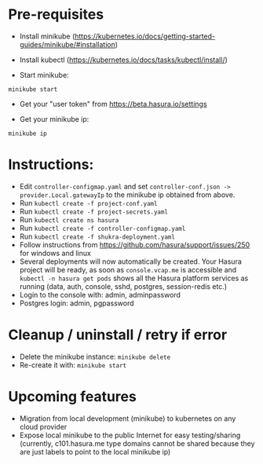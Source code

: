 # Pre-requisites

- Install minikube (https://kubernetes.io/docs/getting-started-guides/minikube/#installation)

- Install kubectl (https://kubernetes.io/docs/tasks/kubectl/install/)

- Start minikube:

```
minikube start
```

- Get your "user token" from https://beta.hasura.io/settings

- Get your minikube ip:
```
minikube ip
```

# Instructions:

- Edit ``controller-configmap.yaml`` and set ``controller-conf.json -> provider.Local.gatewayIp`` to the minikube ip obtained from above.
- Run ``kubectl create -f project-conf.yaml``
- Run ``kubectl create -f project-secrets.yaml``
- Run ``kubectl create ns hasura``
- Run ``kubectl create -f controller-configmap.yaml``
- Run ``kubectl create -f shukra-deployment.yaml``
- Follow instructions from https://github.com/hasura/support/issues/250 for windows and linux
- Several deployments will now automatically be created.
  Your Hasura project will be ready, as soon as
  ``console.vcap.me`` is accessible and
  ``kubectl -n hasura get pods`` shows all the Hasura platform services as running (data, auth, console, sshd, postgres, session-redis etc.)
- Login to the console with: admin, adminpassword
- Postgres login: admin, pgpassword

# Cleanup / uninstall / retry if error

- Delete the minikube instance: ``minikube delete``
- Re-create it with: ``minikube start``

# Upcoming features

- Migration from local development (minikube) to kubernetes on any cloud provider
- Expose local minikube to the public Internet for easy testing/sharing (currently, c101.hasura.me type domains
  cannot be shared because they are just labels to point to the local minikube ip)
